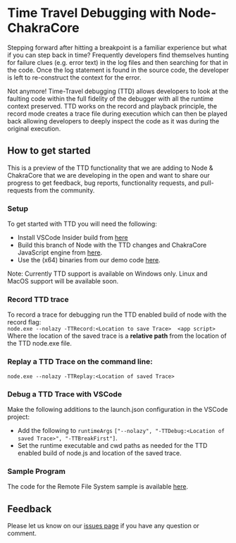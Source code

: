 # Time Travel Debugging with Node-ChakraCore

Stepping forward after hitting a breakpoint is a familiar experience but what 
if you can step back in time?  Frequently developers find themselves hunting 
for failure clues (e.g. error text) in the log files and then searching for 
that in the code.  Once the log statement is found in the source code, the 
developer is left to re-construct the context for the error.  

Not anymore!  Time-Travel debugging (TTD) allows developers to look at the 
faulting code within the full fidelity of the debugger with all the runtime 
context preserved.  TTD works on the record and playback principle, the record 
mode creates a trace file during execution which can then be played back 
allowing developers to deeply inspect the code as it was during the original 
execution. 

## How to get started
This is a preview of the TTD functionality that we are adding to Node & ChakraCore that we are developing 
in the open and want to share our progress to get feedback, bug reports, functionality requests, and pull-requests 
from the community. 

### Setup
To get started with TTD you will need the following:

- Install VSCode Insider build from [here](https://aka.ms/vscode-insider) 
- Build this branch of Node with the TTD changes and ChakraCore JavaScript engine from [here](https://github.com/Microsoft/ChakraCore).
- Use the (x64) binaries from our demo code [here](http://research.microsoft.com/en-us/um/people/marron/samples/RFSDemo.zip).

Note: Currently TTD support is available on Windows only.  Linux and MacOS support will be available soon.

### Record TTD trace
To record a trace for debugging run the TTD enabled build of node with the record flag:   
```node.exe --nolazy -TTRecord:<Location to save Trace>  <app script>```  
Where the location of the saved trace is a **relative path** from the location of the TTD node.exe file.

### Replay a TTD Trace on the command line:
```node.exe --nolazy -TTReplay:<Location of saved Trace>```

### Debug a TTD Trace with VSCode
Make the following additions to the launch.json configuration in the VSCode project: 
- Add the following to ```runtimeArgs``` ```["--nolazy", "-TTDebug:<Location of saved Trace>", "-TTBreakFirst"]```.
- Set the runtime executable and cwd paths as needed for the TTD enabled build of node.js and location of the saved trace.

### Sample Program
The code for the Remote File System sample is available [here](http://research.microsoft.com/en-us/um/people/marron/samples/RFSDemo.zip).

## Feedback
Please let us know on our [issues page](https://github.com/nodejs/node-chakracore/issues) if you have any question or comment. 

